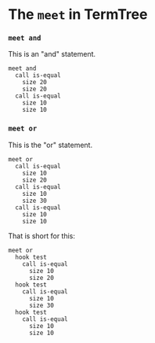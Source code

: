 # The `meet` in TermTree

### `meet and`

This is an "and" statement.

```
meet and
  call is-equal
    size 20
    size 20
  call is-equal
    size 10
    size 10
```

### `meet or`

This is the "or" statement.

```
meet or
  call is-equal
    size 10
    size 20
  call is-equal
    size 10
    size 30
  call is-equal
    size 10
    size 10
```

That is short for this:

```
meet or
  hook test
    call is-equal
      size 10
      size 20
  hook test
    call is-equal
      size 10
      size 30
  hook test
    call is-equal
      size 10
      size 10
```
